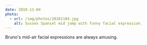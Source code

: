 ```yaml
---
date: 2018-11-04
photo:
  - url: /img/photos/20181104.jpg
    alt: Sussex Spaniel mid jump with funny facial expression.
---
```


Bruno's mid-air facial expressions are always amusing.

